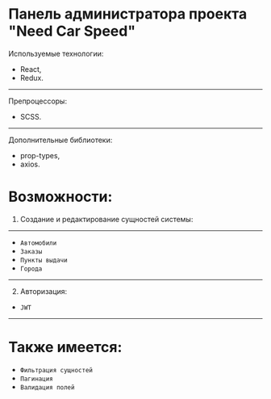 # Панель администратора проекта "Need Car Speed"

Используемые технологии: 
* React, 
* Redux.
---
Препроцессоры: 
* SCSS.
---
Дополнительные библиотеки: 
* prop-types, 
* axios.

# Возможности: 
1. Создание и редактирование сущностей системы: 
---
* `Автомобили`
* `Заказы`
* `Пункты выдачи`
* `Города`
---
2. Авторизация: 
* `JWT`
---

# Также имеется:
* `Фильтрация сущностей`
* `Пагинация`
* `Валидация полей`
